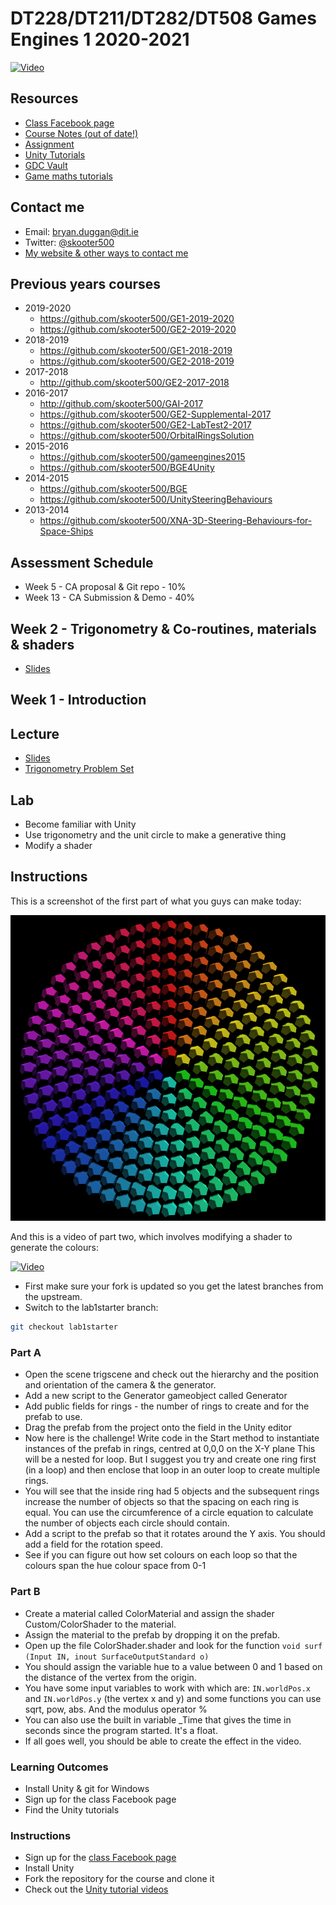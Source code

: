 # DT228/DT211/DT282/DT508 Games Engines 1 2020-2021

[![Video](http://img.youtube.com/vi/NMDupdv85FE/0.jpg)](http://www.youtube.com/watch?NMDupdv85FE)

## Resources
- [Class Facebook page](https://www.facebook.com/groups/407619519952058/)
- [Course Notes (out of date!)](https://drive.google.com/open?id=1CeMUWjCUa1Ere2fMmtLz5TCL4O136mxj)
- [Assignment](assignment.md)
- [Unity Tutorials](https://unity3d.com/learn/tutorials) 
- [GDC Vault](http://www.gdcvault.com/)
- [Game maths tutorials](http://www.wildbunny.co.uk/blog/vector-maths-a-primer-for-games-programmers/)

## Contact me
* Email: bryan.duggan@dit.ie
* Twitter: [@skooter500](http://twitter.com/skooter500)
* [My website & other ways to contact me](http://bryanduggan.org)


## Previous years courses
- 2019-2020
    - https://github.com/skooter500/GE1-2019-2020
    - https://github.com/skooter500/GE2-2019-2020
- 2018-2019
    - https://github.com/skooter500/GE1-2018-2019
    - https://github.com/skooter500/GE2-2018-2019
- 2017-2018
    - http://github.com/skooter500/GE2-2017-2018
- 2016-2017
	- http://github.com/skooter500/GAI-2017
	- https://github.com/skooter500/GE2-Supplemental-2017
	- https://github.com/skooter500/GE2-LabTest2-2017
	- https://github.com/skooter500/OrbitalRingsSolution
- 2015-2016
    - https://github.com/skooter500/gameengines2015
    - https://github.com/skooter500/BGE4Unity
- 2014-2015
    - https://github.com/skooter500/BGE
    - https://github.com/skooter500/UnitySteeringBehaviours 
- 2013-2014
    - https://github.com/skooter500/XNA-3D-Steering-Behaviours-for-Space-Ships
	
## Assessment Schedule	
- Week 5 - CA proposal & Git repo - 10%
- Week 13 - CA Submission & Demo - 40%

## Week 2 - Trigonometry & Co-routines, materials & shaders

- [Slides](https://drive.google.com/file/d/1uiPqd1KUUAJwgv56NGR6e5amJMt9uEO2/view?usp=sharing)

## Week 1 - Introduction
## Lecture
- [Slides](https://drive.google.com/file/d/14pWZNf2Z-FX096wCLHt9t6tLorS323-k/view?usp=sharing)
- [Trigonometry Problem Set](https://1.cdn.edl.io/IDqRlI8C9dRkoqehbbdHBrcGT6m87gkCQuMKTkp0U7JvHvuG.pdf)

## Lab
- Become familiar with Unity 
- Use trigonometry and the unit circle to make a generative thing
- Modify a shader

## Instructions

This is a screenshot of the first part of what you guys can make today:

![Mandala](images/mandala1.png)

And this is a video of part two, which involves modifying a shader to generate the colours:

[![Video](http://img.youtube.com/vi/tL6ux8isdgY/0.jpg)](http://www.youtube.com/watch?tL6ux8isdgY)

- First make sure your fork is updated so you get the latest branches from the upstream.
- Switch to the lab1starter branch:

```bash
git checkout lab1starter
```

### Part A

- Open the scene trigscene and check out the hierarchy and the position and orientation of the camera & the generator.
- Add a new script to the Generator gameobject called Generator
- Add public fields for rings - the number of rings to create and for the prefab to use. 
- Drag the prefab from the project onto the field in the Unity editor
- Now here is the challenge! Write code in the Start method to instantiate instances of the prefab in rings, centred at 0,0,0 on the X-Y plane This will be a nested for loop. But I suggest you try and create one ring first (in a loop) and then enclose that loop in an outer loop to create multiple rings.
- You will see that the inside ring had 5 objects and the subsequent rings increase the number of objects so that the spacing on each ring is equal. You can use the circumference of a circle equation to calculate the number of objects each circle should contain.
- Add a script to the prefab so that it rotates around the Y axis. You should add a field for the rotation speed.
- See if you can figure out how set colours on each loop so that the colours span the hue colour space from 0-1

### Part B

- Create a material called ColorMaterial and assign the shader Custom/ColorShader to the material.
- Assign the material to the prefab by dropping it on the prefab.
- Open up the file ColorShader.shader and look for the function ```void surf (Input IN, inout SurfaceOutputStandard o)```
- You should assign the variable hue to a value between 0 and 1 based on the distance of the vertex from the origin. 
- You have some input variables to work with which are:
```IN.worldPos.x``` and ```IN.worldPos.y``` (the vertex x and y) and some functions you can use sqrt, pow, abs. And the modulus operator %
- You can also use the built in variable _Time that gives the time in seconds since the program started. It's a float.
- If all goes well, you should be able to create the effect in the video.

### Learning Outcomes
- Install Unity & git for Windows
- Sign up for the class Facebook page
- Find the Unity tutorials

### Instructions
- Sign up for the [class Facebook page](https://www.facebook.com/groups/2460751797558448)
- Install Unity
- Fork the repository for the course and clone it
- Check out the [Unity tutorial videos](https://unity3d.com/learn/tutorials)
